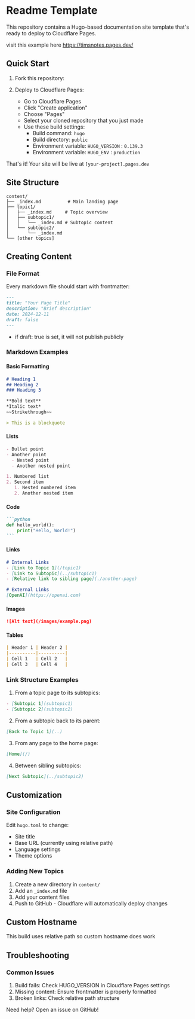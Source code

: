# Readme Template

This repository contains a Hugo-based documentation site template that's ready to deploy to Cloudflare Pages.

visit this example here https://timsnotes.pages.dev/

## Quick Start

1. Fork this repository:

2. Deploy to Cloudflare Pages:
   - Go to Cloudflare Pages
   - Click "Create application"
   - Choose "Pages"
   - Select your cloned repository that you just made
   - Use these build settings:
     - Build command: `hugo`
     - Build directory: `public`
     - Environment variable: `HUGO_VERSION` : `0.139.3`
     - Environment variable: `HUGO_ENV` : `production`

That's it! Your site will be live at `[your-project].pages.dev`

## Site Structure

```
content/
├── _index.md          # Main landing page
├── topic1/           
│   ├── _index.md     # Topic overview
│   ├── subtopic1/    
│   │   └── _index.md # Subtopic content
│   └── subtopic2/
│       └── _index.md
└── [other topics]
```

## Creating Content

### File Format
Every markdown file should start with frontmatter:

```md
---
title: "Your Page Title"
description: "Brief description"
date: 2024-12-11
draft: false
---
```
* if draft: true is set, it will not publish publicly


### Markdown Examples

#### Basic Formatting
```md
# Heading 1
## Heading 2
### Heading 3

**Bold text**
*Italic text*
~~Strikethrough~~

> This is a blockquote
```

#### Lists
```md
- Bullet point
- Another point
  - Nested point
  - Another nested point

1. Numbered list
2. Second item
   1. Nested numbered item
   2. Another nested item
```

#### Code
````md
```python
def hello_world():
    print("Hello, World!")
```
````

#### Links
```md
# Internal Links
- [Link to Topic 1](/topic1)
- [Link to Subtopic](../subtopic1)
- [Relative link to sibling page](./another-page)

# External Links
[OpenAI](https://openai.com)
```

#### Images
```md
![Alt text](/images/example.png)
```

#### Tables
```md
| Header 1 | Header 2 |
|----------|----------|
| Cell 1   | Cell 2   |
| Cell 3   | Cell 4   |
```

### Link Structure Examples

1. From a topic page to its subtopics:
```md
- [Subtopic 1](subtopic1)
- [Subtopic 2](subtopic2)
```

2. From a subtopic back to its parent:
```md
[Back to Topic 1](..)
```

3. From any page to the home page:
```md
[Home](/)
```

4. Between sibling subtopics:
```md
[Next Subtopic](../subtopic2)
```

## Customization

### Site Configuration
Edit `hugo.toml` to change:
- Site title
- Base URL (currently using relative path)
- Language settings
- Theme options

### Adding New Topics
1. Create a new directory in `content/`
2. Add an `_index.md` file
3. Add your content files
4. Push to GitHub - Cloudflare will automatically deploy changes

## Custom Hostname
This build uses relative path so custom hostname does work

## Troubleshooting

### Common Issues
1. Build fails: Check HUGO_VERSION in Cloudflare Pages settings
2. Missing content: Ensure frontmatter is properly formatted
3. Broken links: Check relative path structure

Need help? Open an issue on GitHub!
